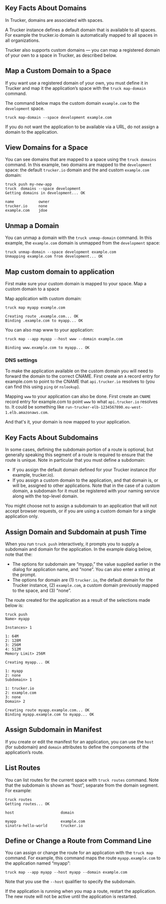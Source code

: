 ## Key Facts About Domains
In Trucker, domains are associated with spaces.

A Trucker instance defines a default domain that is available to all spaces. For example the trucker.io domain is automatically mapped to all spaces in all organizations.

Trucker also supports custom domains — you can map a registered domain of your own to a space in Trucker, as described below.

## Map a Custom Domain to a Space

If you want use a registered domain of your own, you must define it in Trucker and map it the application’s space with the `truck map-domain` command.

The command below maps the custom domain `example.com` to the `development` space.

```
truck map-domain --space development example.com
```

If you do not want the application to be available via a URL, do not assign a domain to the application.

## View Domains for a Space

You can see domains that are mapped to a space using the `truck domains` command. In this example, two domains are mapped to the `development` space: the default `trucker.io` domain and the and custom `example.com` domain:

```
truck push my-new-app
truck  domains --space development
Getting domains in development... OK

name           owner   
trucker.io     none    
example.com    jdoe
```

## Unmap a Domain

You can unmap a domain with the `truck unmap-domain` command. In this example, the `example.com` domain is unmapped from the `development` space:

```
truck unmap-domain --space development example.com
Unmapping example.com from development... OK
```

## Map custom domain to application

First make sure your custom domain is mapped to your space. 
Map a custom domain to a space

Map application with custom domain:

```
truck map myapp example.com

Creating route .example.com... OK
Binding .example.com to myapp... OK
```

You can also map www to your application:

```
truck map --app myapp --host www --domain example.com 

Binding www.example.com to myapp... OK
```

### DNS settings

To make the application available on the custom domain you will need to forward the domain to the correct CNAME. First create an `A` record entry for example.com to point to the CNAME that `api.trucker.io` resolves to (you can find this using `ping` or `nslookup`).

Mapping `www` to your application can also be done. First create an `CNAME` record entry for example.com to point `www` to what `api.trucker.io` resolves to. It could be something like `run-trucker-elb-1234567890.eu-west-1.elb.amazonaws.com`.

And that's it, your domain is now mapped to your application.

## Key Facts About Subdomains

In some cases, defining the subdomain portion of a route is optional, but generally speaking this segment of a route is required to ensure that the route is unique. 
Note in particular that you must define a subdomain:

* If you assign the default domain defined for your Trucker instance (for example, trucker.io).
* If you assign a custom domain to the application, and that domain is, or will be, assigned to other applications. Note that in the case of a custom domain, a subdomain for it must be registered with your naming service along with the top-level domain.

You might choose not to assign a subdomain to an application that will not accept browser requests, or if you are using a custom domain for a single application only.

## Assign Domain and Subdomain at push Time

When you run `truck push` interactively, it prompts you to supply a subdomain and domain for the application. In the example dialog below, note that the:

* The options for subdomain are “myapp,” the value supplied earlier in the dialog for application name, and “none”. You can also enter a string at the prompt.
* The options for domain are (1) `trucker.io`, the default domain for the Trucker instance, (2) `example.com`, a custom domain previously mapped to the space, and (3) “none”.

The route created for the application as a result of the selections made below is:

```
truck push
Name> myapp

Instances> 1

1: 64M
2: 128M
3: 256M
4: 512M
Memory Limit> 256M

Creating myapp... OK

1: myapp
2: none
Subdomain> 1     

1: trucker.io
2: example.com
3: none
Domain> 2

Creating route myapp.example.com... OK
Binding myapp.example.com to myapp... OK
```

## Assign Subdomain in Manifest
If you create or edit the manifest for an application, you can use the `host` (for subdomain) and `domain` attributes to define the components of the application’s route.

## List Routes
You can list routes for the current space with `truck routes` command. Note that the subdomain is shown as “host”, separate from the domain segment. For example:

```
truck routes
Getting routes... OK

host                     domain

myapp                    example.com 
sinatra-hello-world      trucker.io
```

## Define or Change a Route from Command Line

You can assign or change the route for an application with the `truck map` command. For example, this command maps the route `myapp.example.com` to the application named “myapp”:

```
truck map --app myapp --host myapp --domain example.com 
```

Note that you use the `--host` qualifier to specify the subdomain.

If the application is running when you map a route, restart the application. The new route will not be active until the application is restarted.